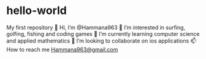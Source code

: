 # hello-world
My first repository
👋 Hi, I’m @Hammana963
👀 I’m interested in surfing, golfing, fishing and coding games
🌱 I’m currently learning computer science and applied mathematics
💞️ I’m looking to collaborate on ios applications
📫 How to reach me Hammana963@gmail.com
